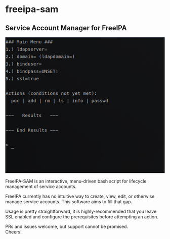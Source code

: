# freeipa-sam
## Service Account Manager for FreeIPA  
![freeipa-sam.png](freeipa-sam.png)


FreeIPA-SAM is an interactive, menu-driven bash script for lifecycle management of service accounts.  

FreeIPA currently has no intuitive way to create, view, edit, or otherwise manage service accounts. This software aims to fill that gap.  

Usage is pretty straightforward, it is highly-recommended that you leave SSL enabled and configure the prerequisites before attempting an action.  

PRs and issues welcome, but support cannot be promised.  
Cheers!  
